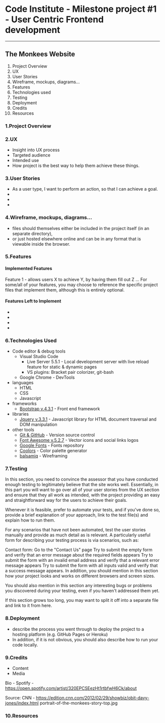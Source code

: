 # Code Institute - Milestone project #1 - User Centric Frontend development
---

## The Monkees Website

1. Project Overview
2. UX
3. User Stories
4. Wireframe, mockups, diagrams...
5. Features
6. Technologies used
7. Testing
8. Deployment
9. Credits
10. Resources


### 1.Project Overview



### 2.UX
- Insight into UX process
- Targeted audience
- Intended use
- How project is the best way to help them achieve these things.

### 3.User Stories

- As a user type, I want to perform an action, so that I can achieve a goal.
-
-
-

### 4.Wireframe, mockups, diagrams...

- files should themselves either be included in the project itself (in an separate directory), 
- or just hosted elsewhere online and can be in any format that is viewable inside the browser.

### 5.Features
#### Implemented Features
Feature 1 - allows users X to achieve Y, by having them fill out Z
...
For some/all of your features, you may choose to reference the specific project files that implement them, although this is entirely optional.

#### Features Left to Implement
-
-
-
-

### 6.Technologies Used
- Code editor & debug tools
    - Visual Studio Code
        - Live Server 5.5.1 - Local development server with live reload feature for static & dynamic pages
        - VS plugins: Bracket pair colorizer, git-bash
    - Google Chrome - DevTools
- languages
    - HTML
    - CSS
    - Javascript
- frameworks
    - [Bootstrap v.4.3.1](https://getbootstrap.com/) - Front end framework
- libraries
    - [Jquery v.3.3.1](http://jquery.com/) - Javascript library for HTML document traversal and DOM manipulation
- other tools
    - [Git & GitHub](https://github.com/gosherama/codeinstitute_m1) - Version source control
    - [Font Awesome v.5.2.7](https://fontawesome.com/) - Vector icons and social links logos
    - [Google Fonts](https://fonts.google.com/) - Fonts repository
    - [Coolors](https://coolors.co/ea8c55-c75146-ad2e24-81171b-540804) - Color palette generator
    - [balsamiq](http://www.balsamiq.com) - Wireframing
    
### 7.Testing
In this section, you need to convince the assessor that you have conducted enough testing to legitimately believe that the site works well. Essentially, in this part you will want to go over all of your user stories from the UX section and ensure that they all work as intended, with the project providing an easy and straightforward way for the users to achieve their goals.

Whenever it is feasible, prefer to automate your tests, and if you've done so, provide a brief explanation of your approach, link to the test file(s) and explain how to run them.

For any scenarios that have not been automated, test the user stories manually and provide as much detail as is relevant. A particularly useful form for describing your testing process is via scenarios, such as:

Contact form:
Go to the "Contact Us" page
Try to submit the empty form and verify that an error message about the required fields appears
Try to submit the form with an invalid email address and verify that a relevant error message appears
Try to submit the form with all inputs valid and verify that a success message appears.
In addition, you should mention in this section how your project looks and works on different browsers and screen sizes.

You should also mention in this section any interesting bugs or problems you discovered during your testing, even if you haven't addressed them yet.

If this section grows too long, you may want to split it off into a separate file and link to it from here.

### 8.Deployment
- describe the process you went through to deploy the project to a hosting platform (e.g. GitHub Pages or Heroku)
- In addition, if it is not obvious, you should also describe how to run your code locally.

### 9.Credits
- Content
- Media

Bio - Spotify - https://open.spotify.com/artist/320EPCSEezHt1rtbfwH6Ck/about

Source: CNN - https://edition.cnn.com/2012/02/29/showbiz/obit-davy-jones/index.html
portrait-of-the-monkees-story-top.jpg

### 10.Resources
